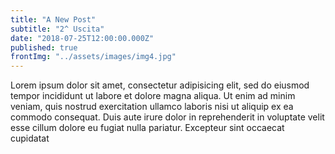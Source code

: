```yaml
---
title: "A New Post"
subtitle: "2^ Uscita"
date: "2018-07-25T12:00:00.000Z"
published: true
frontImg: "../assets/images/img4.jpg"
---
```


Lorem ipsum dolor sit amet, consectetur adipisicing elit, sed do eiusmod tempor incididunt ut labore et dolore magna aliqua. Ut enim ad minim veniam, quis nostrud exercitation ullamco laboris nisi ut aliquip ex ea commodo consequat. Duis aute irure dolor in reprehenderit in voluptate velit esse cillum dolore eu fugiat nulla pariatur. Excepteur sint occaecat cupidatat